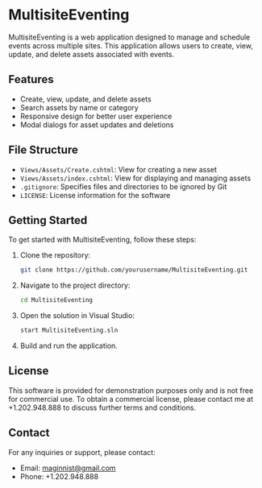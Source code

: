 # MultisiteEventing

MultisiteEventing is a web application designed to manage and schedule events across multiple sites. This application allows users to create, view, update, and delete assets associated with events.

## Features

- Create, view, update, and delete assets
- Search assets by name or category
- Responsive design for better user experience
- Modal dialogs for asset updates and deletions

## File Structure

- `Views/Assets/Create.cshtml`: View for creating a new asset
- `Views/Assets/index.cshtml`: View for displaying and managing assets
- `.gitignore`: Specifies files and directories to be ignored by Git
- `LICENSE`: License information for the software

## Getting Started

To get started with MultisiteEventing, follow these steps:

1. Clone the repository:
    ```sh
    git clone https://github.com/yourusername/MultisiteEventing.git
    ```

2. Navigate to the project directory:
    ```sh
    cd MultisiteEventing
    ```

3. Open the solution in Visual Studio:
    ```sh
    start MultisiteEventing.sln
    ```

4. Build and run the application.

## License

This software is provided for demonstration purposes only and is not free for commercial use. To obtain a commercial license, please contact me at +1.202.948.888 to discuss further terms and conditions.

## Contact

For any inquiries or support, please contact:
- Email: maginnist@gmail.com
- Phone: +1.202.948.888
